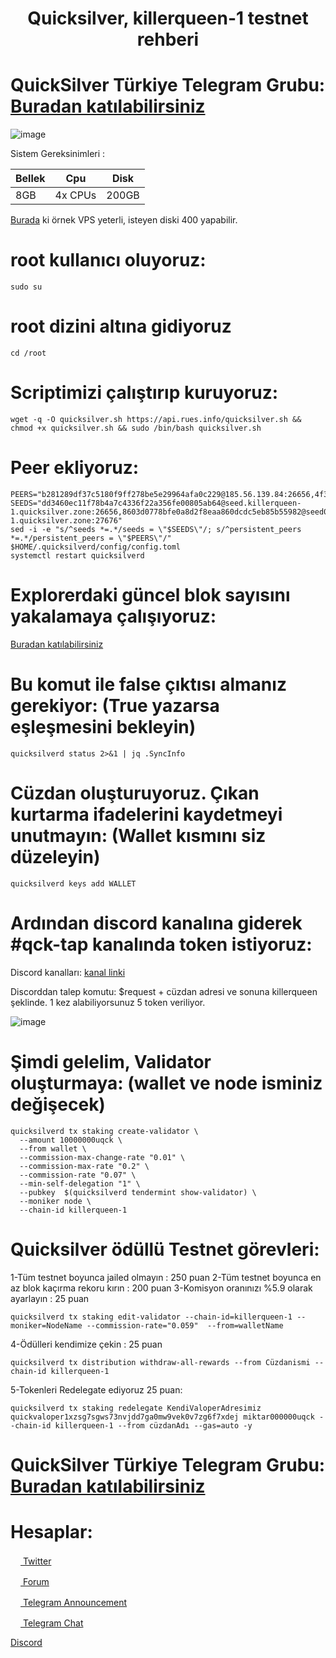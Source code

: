 <h1 align="center">Quicksilver, killerqueen-1 testnet rehberi</h1>

# QuickSilver Türkiye Telegram Grubu: [Buradan katılabilirsiniz](https://t.me/QuicksilverTurkish)

![image](https://user-images.githubusercontent.com/101149671/175765082-1a35b43c-0cd4-4863-b103-00e9749641a1.png)


Sistem Gereksinimleri : 

|    Bellek   |       Cpu      |      Disk      |
|-------------|----------------|----------------|
|     8GB     |    4x CPUs     |     200GB      |


[Burada](https://is.gd/CONTABO) ki örnek VPS yeterli, isteyen diski 400 yapabilir.

# root kullanıcı oluyoruz:
```
sudo su
```

# root dizini altına gidiyoruz
```
cd /root
```

# Scriptimizi çalıştırıp kuruyoruz:
```
wget -q -O quicksilver.sh https://api.rues.info/quicksilver.sh && chmod +x quicksilver.sh && sudo /bin/bash quicksilver.sh
```

# Peer ekliyoruz:
```
PEERS="b281289df37c5180f9ff278be5e29964afa0c229@185.56.139.84:26656,4f35ab6008fc46cc50b103a337ec2266400eca2e@148.251.50.79:26656,90f4459126152d21983f42c8e86bc899cd618af6@116.202.15.183:11656,6ac91620bc5338e6f679835cc604769a213d362f@139.59.56.24:36366,f9d2dbf6c80f08d12d1bc8d07ffd3bafa4965160@95.214.55.43:26651,abe7397ff92a4ca61033ceac127b5fc3a9a4217f@65.108.98.218:25095,07bb0fd7af9dc819bb5bb850ea5d870281c3adfa@167.235.74.230:26656"
SEEDS="dd3460ec11f78b4a7c4336f22a356fe00805ab64@seed.killerqueen-1.quicksilver.zone:26656,8603d0778bfe0a8d2f8eaa860dcdc5eb85b55982@seed02.killerqueen-1.quicksilver.zone:27676"
sed -i -e "s/^seeds *=.*/seeds = \"$SEEDS\"/; s/^persistent_peers *=.*/persistent_peers = \"$PEERS\"/" $HOME/.quicksilverd/config/config.toml
systemctl restart quicksilverd
```

# Explorerdaki güncel blok sayısını yakalamaya çalışıyoruz:

[Buradan katılabilirsiniz](https://quicksilver.explorers.guru/) 

# Bu komut ile false çıktısı almanız gerekiyor: (True yazarsa eşleşmesini bekleyin)
```
quicksilverd status 2>&1 | jq .SyncInfo
```

# Cüzdan oluşturuyoruz. Çıkan kurtarma ifadelerini kaydetmeyi unutmayın: (Wallet kısmını siz düzeleyin) 
```
quicksilverd keys add WALLET
```

# Ardından discord kanalına giderek #qck-tap kanalında token istiyoruz:

Discord kanalları: [kanal linki](https://discord.gg/fWCGsb7sE7) 

Discorddan talep komutu: $request + cüzdan adresi ve sonuna killerqueen şeklinde. 1 kez alabiliyorsunuz 5 token veriliyor.

![image](https://user-images.githubusercontent.com/101149671/175772344-69161a63-1d58-473e-a97d-443878716ec0.png)


# Şimdi gelelim, Validator oluşturmaya: (wallet ve node isminiz değişecek)
```
quicksilverd tx staking create-validator \
  --amount 10000000uqck \
  --from wallet \
  --commission-max-change-rate "0.01" \
  --commission-max-rate "0.2" \
  --commission-rate "0.07" \
  --min-self-delegation "1" \
  --pubkey  $(quicksilverd tendermint show-validator) \
  --moniker node \
  --chain-id killerqueen-1
```

# Quicksilver ödüllü Testnet görevleri:

1-Tüm testnet boyunca jailed olmayın : 250 puan
2-Tüm testnet boyunca en az blok kaçırma rekoru kırın : 200 puan
3-Komisyon oranınızı %5.9 olarak ayarlayın : 25 puan

```
quicksilverd tx staking edit-validator --chain-id=killerqueen-1 --moniker=NodeName --commission-rate="0.059"  --from=walletName
```

4-Ödülleri kendimize çekin : 25 puan

```
quicksilverd tx distribution withdraw-all-rewards --from Cüzdanismi --chain-id killerqueen-1
```

5-Tokenleri Redelegate ediyoruz 25 puan:
```
quicksilverd tx staking redelegate KendiValoperAdresimiz quickvaloper1xzsg7sgws73nvjdd7ga0mw9vek0v7zg6f7xdej miktar000000uqck --chain-id killerqueen-1 --from cüzdanAdı --gas=auto -y
```

# QuickSilver Türkiye Telegram Grubu: [Buradan katılabilirsiniz](https://t.me/QuicksilverTurkish)

# Hesaplar:

[<img src="https://cdn-icons-png.flaticon.com/512/733/733579.png" width="16px"> Twitter   ](https://twitter.com/Ruesandora0) 

[<img src="https://cdn-icons-png.flaticon.com/512/1336/1336494.png" width="16px"> Forum   ](https://forum.rues.info/index.php)

[<img src="https://cdn-icons-png.flaticon.com/512/2111/2111646.png" width="16px"> Telegram Announcement   ](https://t.me/RuesAnnouncement)

[<img src="https://cdn-icons-png.flaticon.com/512/2111/2111646.png" width="16px"> Telegram Chat   ](https://t.me/RuesChat)

[Discord](https://discord.gg/ruescommunity)
